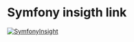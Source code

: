 # Symfony insigth link
[![SymfonyInsight](https://insight.symfony.com/projects/c7c5cb69-7966-4c74-a51e-91679d082623/big.svg)](https://insight.symfony.com/projects/c7c5cb69-7966-4c74-a51e-91679d082623)
